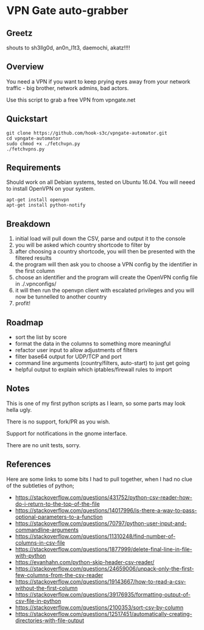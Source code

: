 # VPN Gate auto-grabber

## Greetz

shouts to sh3llg0d, an0n_l1t3, daemochi, akatz!!!!

## Overview

You need a VPN if you want to keep prying eyes away from your network traffic - big brother, network admins, bad actors.

Use this script to grab a free VPN from vpngate.net

## Quickstart
```
git clone https://github.com/hook-s3c/vpngate-automator.git
cd vpngate-automator
sudo chmod +x ./fetchvpn.py
./fetchvpns.py
```

## Requirements

Should work on all Debian systems, tested on Ubuntu 16.04.
You will neeed to install OpenVPN on your system.

```
apt-get install openvpn
apt-get install python-notify
```

## Breakdown

1. initial load will pull down the CSV, parse and output it to the console
2. you will be asked which country shortcode to filter by
3. after choosing a country shortcode, you will then be presented with the filtered results
4. the program will then ask you to choose a VPN config by the identifier in the first column
5. choose an identifier and the program will create the OpenVPN config file in ./.vpnconfigs/ 
6. it will then run the openvpn client with escalated privileges and you will now be tunnelled to another country
7. profit!

## Roadmap

- sort the list by score
- format the data in the columns to something more meaningful
- refactor user input to allow adjustments of filters
- filter base64 output for UDP/TCP and port 
- command line arguments (country/filters, auto-start) to just get going
- helpful output to explain which iptables/firewall rules to import

## Notes

This is one of my first python scripts as I learn, so some parts may look hella ugly.

There is no support, fork/PR as you wish.

Support for notifications in the gnome interface.

There are no unit tests, sorry.

## References

Here are some links to some bits I had to pull together, when I had no clue of the subtleties of python;

- https://stackoverflow.com/questions/431752/python-csv-reader-how-do-i-return-to-the-top-of-the-file
- https://stackoverflow.com/questions/14017996/is-there-a-way-to-pass-optional-parameters-to-a-function
- https://stackoverflow.com/questions/70797/python-user-input-and-commandline-arguments
- https://stackoverflow.com/questions/11310248/find-number-of-columns-in-csv-file
- https://stackoverflow.com/questions/1877999/delete-final-line-in-file-with-python
- https://evanhahn.com/python-skip-header-csv-reader/
- https://stackoverflow.com/questions/24659006/unpack-only-the-first-few-columns-from-the-csv-reader
- https://stackoverflow.com/questions/19143667/how-to-read-a-csv-without-the-first-column
- https://stackoverflow.com/questions/39176935/formatting-output-of-csv-file-in-python
- https://stackoverflow.com/questions/2100353/sort-csv-by-column
- https://stackoverflow.com/questions/12517451/automatically-creating-directories-with-file-output
